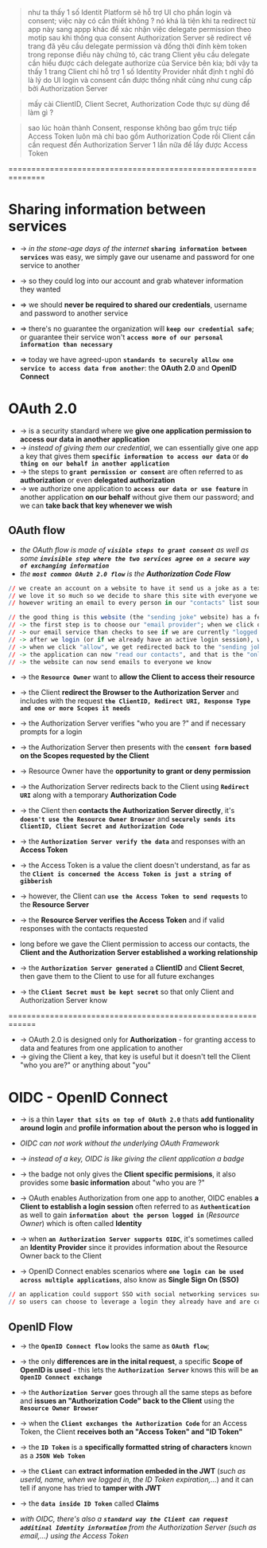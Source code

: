 > như ta thấy 1 số Identit Platform sẽ hỗ trợ UI cho phần login và consent; việc này có cần thiết không ? nó khá là tiện khi ta redirect từ app này sang appp khác để xác nhận việc delegate permission
> theo motip sau khi thông qua consent Authorization Server sẽ redirect về trang đã yêu cầu delegate permission và đống thời đính kèm token trong reponse
> điều này chứng tỏ, các trang Client yêu cầu delegate cần hiểu được cách delegate authorize của Service bên kia; bởi vậy ta thấy 1 trang Client chỉ hỗ trợ 1 số Identity Provider nhất định
> t nghĩ đó là lý do UI login và consent cần được thống nhất cũng như cung cấp bởi Authorization Server 

> mấy cài ClientID, Client Secret, Authorization Code thực sự dùng để làm gì ? 

> sao lúc hoàn thành Consent, response không bao gồm trực tiếp Access Token luôn mà chỉ bao gồm Authorization Code rồi Client cần cần request đến Authorization Server 1 lần nữa để lấy được Access Token


==============================================================

# Sharing information between services
* -> _in the stone-age days of the internet_ **`sharing information between services`** was easy, we simply gave our usename and password for one service to another
* -> so they could log into our account and grab whatever information they wanted
* => we should **never be required to shared our credentials**, username and password to another service
* => there's no guarantee the organization will **`keep our credential safe`**; or guarantee their service won't **`access more of our personal information than necessary`** 

* => today we have agreed-upon **`standards to securely allow one service to access data from another`**: the **OAuth 2.0** and **OpenID Connect**

# OAuth 2.0
* -> is a security standard where we **give one application permission to access our data in another application**
* -> _instead of giving them our credential_, we can essentially give one app a key that gives them **`specific information to access our data`** or **`do thing on our behalf in another application`**
* -> the steps to **`grant permission or consent`** are often referred to as **authorization** or even **delegated authorization**
* -> we authorize one application to **`access our data or use feature`** in another application **on our behalf** without give them our password; and we can **take back that key whenever we wish**

## OAuth flow
* _the OAuth flow is made of **`visible steps to grant consent`** as well as some **`invisible step where the two services agree on a secure way of exchanging information`**_
* _the **`most common OAuth 2.0 flow`** is the **Authorization Code Flow**_

```r - Example:
// we create an account on a website to have it send us a joke as a text message every day to our phone
// we love it so much so we decide to share this site with everyone we have ever met online
// however writing an email to every person in our "contacts" list sound like a lot of work

// the good thing is this website (the "sending joke" website) has a feature to invite our friends
// -> the first step is to choose our "email provider"; when we click on our email provider (VD: Outlook) we get "redirected to our email service"
// -> our email service than checks to see if we are currently "logged in"; if not we get a prompt to log in
// -> after we login (or if we already have an active login session), we will be presented with a question similar to "do you want to give this website access to your contants ?"
// -> when we click "allow", we get redirected back to the "sending joke" website
// -> the application can now "read our contacts", and that is the "only thing it can do"
// -> the website can now send emails to everyone we know 
```

* -> the **`Resource Owner`** want to **allow the Client to access their resource**
* -> the Client **redirect the Browser to the Authorization Server** and includes with the request **`the ClientID, Redirect URI, Response Type and one or more Scopes it needs`**
* -> the Authorization Server verifies "who you are ?" and if necessary prompts for a login  
* -> the Authorization Server then presents with the **`consent form`** **based on the Scopes requested by the Client**
* -> Resource Owner have the **opportunity to grant or deny permission**
* -> the Authorization Server redirects back to the Client using **`Redirect URI`** along with a temporary **Authorization Code** 
* -> the Client then **contacts the Authorization Server directly**, it's **`doesn't use the Resource Owner Browser`** and **`securely sends its ClientID, Client Secret and Authorization Code`** 
* -> the **`Authorization Server verify the data`** and responses with an **Access Token**
* -> the Access Token is a value the client doesn't understand, as far as the **`Client is concerned the Access Token is just a string of gibberish`** 
* -> however, the Client can **`use the Access Token to send requests`** to the **Resource Server**
* -> the **Resource Server verifies the Access Token** and if valid responses with the contacts requested 

* long before we gave the Client permission to access our contacts, the **Client and the Authorization Server established a working relationship**
* -> the **`Authorization Server generated`** a **ClientID** and **Client Secret**, then gave them to the Client to use for all future exchanges 
* -> the **`Client Secret must be kept secret`** so that only Client and Authorization Server know

============================================================
* -> OAuth 2.0 is designed only for **Authorization** - for granting access to data and features from one application to another
* -> giving the Client a key, that key is useful but it doesn't tell the Client "who you are?" or anything about "you" 

# OIDC - OpenID Connect
* -> is a thin **`layer that sits on top of OAuth 2.0`** thats **add funtionality around login** and **profile information about the person who is logged in**
* _OIDC can not work without the underlying OAuth Framework_
* -> _instead of a key, OIDC is like giving the client application a badge_
* -> the badge not only gives the **Client specific permisions**, it also provides some **basic information** about "who you are ?"
* -> OAuth enables Authorization from one app to another, OIDC enables **a Client to establish a login session** often referred to as **`Authentication`** as well to gain **`information about the person logged in`** (_Resource Owner_) which is often called **Identity**
* -> when **`an Authorization Server supports OIDC`**, it's sometimes called an **Identity Provider** since it provides information about the Resource Owner back to the Client

* -> OpenID Connect enables scenarios where **`one login can be used across multiple applications`**, also know as **Single Sign On (SSO)**

```r - For example
// an application could support SSO with social networking services such as Fackbook, Twitter,...
// so users can choose to leverage a login they already have and are comfortable using 
```

## OpenID Flow
* -> the **`OpenID Connect flow`** looks the same as **`OAuth flow`**; 
* -> the only **differences are in the inital request**, a specific **Scope of OpenID is used** - this lets the **`Authorization Server`** knows this will be **`an OpenID Connect exchange`**
* -> the **`Authorization Server`** goes through all the same steps as before and **issues an "Authorization Code" back to the Client** using the **`Resource Owner Browser`**
* -> when the **`Client exchanges the Authorization Code`** for an Access Token, the Client **receives both an "Access Token" and "ID Token"**
* -> the **`ID Token`** is a **specifically formatted string of characters** known as a **`JSON Web Token`** 
* -> the **`Client`** can **extract information embeded in the JWT** (_such as userId, name, when we logged in, the ID Token expiration,..._) and it can tell if anyone has tried to **tamper with JWT** 
* -> the **`data inside ID Token`** called **Claims**

* _with OIDC, there's also a **`standard way the Client can request additinal Identity information`** from the Authorization Server (such as email,...) using the Access Token_ 